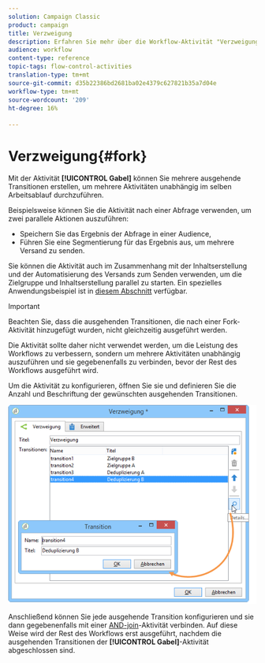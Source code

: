 ```yaml
---
solution: Campaign Classic
product: campaign
title: Verzweigung
description: Erfahren Sie mehr über die Workflow-Aktivität "Verzweigung"
audience: workflow
content-type: reference
topic-tags: flow-control-activities
translation-type: tm+mt
source-git-commit: d35b22386bd2681ba02e4379c627821b35a7d04e
workflow-type: tm+mt
source-wordcount: '209'
ht-degree: 16%

---
```



# Verzweigung{#fork}

Mit der Aktivität **[!UICONTROL Gabel]** können Sie mehrere ausgehende Transitionen erstellen, um mehrere Aktivitäten unabhängig im selben Arbeitsablauf durchzuführen.

Beispielsweise können Sie die Aktivität nach einer Abfrage verwenden, um zwei parallele Aktionen auszuführen:

* Speichern Sie das Ergebnis der Abfrage in einer Audience,
* Führen Sie eine Segmentierung für das Ergebnis aus, um mehrere Versand zu senden.

Sie können die Aktivität auch im Zusammenhang mit der Inhaltserstellung und der Automatisierung des Versands zum Senden verwenden, um die Zielgruppe und Inhaltserstellung parallel zu starten. Ein spezielles Anwendungsbeispiel ist in [diesem Abschnitt](../../delivery/using/automating-via-workflows.md#creating-the-delivery-and-its-content) verfügbar.

>[!IMPORTANT]
>
>Beachten Sie, dass die ausgehenden Transitionen, die nach einer Fork-Aktivität hinzugefügt wurden, nicht gleichzeitig ausgeführt werden.
>
>Die Aktivität sollte daher nicht verwendet werden, um die Leistung des Workflows zu verbessern, sondern um mehrere Aktivitäten unabhängig auszuführen und sie gegebenenfalls zu verbinden, bevor der Rest des Workflows ausgeführt wird.

Um die Aktivität zu konfigurieren, öffnen Sie sie und definieren Sie die Anzahl und Beschriftung der gewünschten ausgehenden Transitionen.

![](assets/s_user_segmentation_fork.png)

Anschließend können Sie jede ausgehende Transition konfigurieren und sie dann gegebenenfalls mit einer [AND-join](../../workflow/using/and-join.md)-Aktivität verbinden. Auf diese Weise wird der Rest des Workflows erst ausgeführt, nachdem die ausgehenden Transitionen der **[!UICONTROL Gabel]**-Aktivität abgeschlossen sind.
